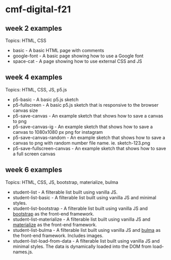 # cmf-digital-f21

## week 2 examples

Topics: HTML, CSS

* basic - A basic HTML page with comments
* google-font - A basic page showing how to use a Google font
* space-cat - A page showing how to use external CSS and JS

## week 4 examples

Topics: HTML, CSS, JS, p5.js

* p5-basic - A basic p5.js sketch
* p5-fullscreen - A basic p5.js sketch that is responsive to the browser canvas size
* p5-save-canvas - An example sketch that shows how to save a canvas to png
* p5-save-canvas-ig - An example sketch that shows how to save a canvas to 1080x1080 px png for instagram
* p5-save-canvas-random - An example sketch that shows how to save a canvas to png with random number file name. ie. sketch-123.png
* p5-save-fullscreen-canvas - An example sketch that shows how to save a full screen canvas

## week 6 examples

Topics: HTML, CSS, JS, bootstrap, materialize, bulma

* student-list - A filterable list built using vanilla JS.
* student-list-basic - A filterable list built using vanilla JS and minimal styles.
* student-list-bootstrap - A filterable list built using vanilla JS and [bootstrap](https://getbootstrap.com/) as the front-end framework.
* student-list-materialize - A filterable list built using vanilla JS and [materialize](https://materializecss.com/) as the front-end framework.
* student-list-bulma - A filterable list built using vanilla JS and [bulma](https://bulma.io/) as the front-end framework. Includes images.
* student-list-load-from-data - A filterable list built using vanilla JS and minimal styles. The data is dynamically loaded into the DOM from load-names.js. 

